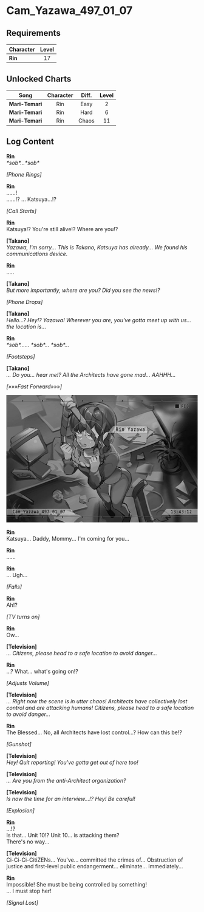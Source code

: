 # Cam_Yazawa_497_01_07
## Requirements
|Character|Level|
|---------|:---:|
|**Rin**  | 17  |

## Unlocked Charts
|     Song      |Character|Diff.|Level|
|---------------|:-------:|:---:|:---:|
|**Mari-Temari**|   Rin   |Easy |  2  |
|**Mari-Temari**|   Rin   |Hard |  6  |
|**Mari-Temari**|   Rin   |Chaos| 11  |

## Log Content
**Rin**<br>
*\*sob\*...\*sob\**

*\[Phone Rings\]*

**Rin**<br>
......!<br>
......!? ... Katsuya...!?

*[Call Starts]*

**Rin**<br>
Katsuya!? You're still alive!? Where are you!?

**[Takano]**<br>
*Yazawa, I'm sorry... This is Takano, Katsuya has already... We found his communications device.*

**Rin**<br>
.....

**[Takano]**<br>
*But more importantly, where are you? Did you see the news!?*

*\[Phone Drops\]*

**[Takano]**<br>
*Hello…? Hey!? Yazawa! Wherever you are, you've gotta meet up with us... the location is...*

**Rin**<br>
*\*sob\*...... \*sob\*... \*sob\*...*

*\[Footsteps\]*

**[Takano]**<br>
*... Do you... hear me!? All the Architects have gone mad... AAHHH...*

*[»»»Fast Forward»»»]*

![rios1901.png](./attachments/rios1901.png)

**Rin**<br>
Katsuya... Daddy, Mommy... I'm coming for you...

**Rin**<br>
......

**Rin**<br>
... Ugh...

*\[Falls\]*

**Rin**<br>
Ah!?

*\[TV turns on\]*

**Rin**<br>
Ow...

**[Television]**<br>
*... Citizens, please head to a safe location to avoid danger...*

**Rin**<br>
...? What... what's going on!?

*\[Adjusts Volume\]*

**[Television]**<br>
*... Right now the scene is in utter chaos! Architects have collectively lost control and are attacking humans! Citizens, please head to a safe location to avoid danger...*

**Rin**<br>
The Blessed... No, all Architects have lost control...? How can this be!?

*\[Gunshot\]*

**[Television]**<br>
*Hey! Quit reporting! You've gotta get out of here too!*

**[Television]**<br>
*... Are you from the anti\-Architect organization?*

**[Television]**<br>
*Is now the time for an interview...!? Hey! Be careful!*

*\[Explosion\]*

**Rin**<br>
...!?<br>
Is that... Unit 10!? Unit 10... is attacking them?<br>
There's no way...

**[Television]**<br>
Ci\-Ci\-Ci\-CitiZENs... You've... committed the crimes of... Obstruction of justice and first\-level public endangerment... eliminate... immediately...

**Rin**<br>
Impossible! She must be being controlled by something!<br>
... I must stop her!

*[Signal Lost]*
